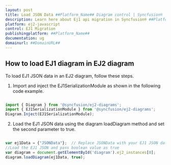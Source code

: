 ```yaml
---
layout: post
title: Load JSON Data ##Platform_Name## Diagram control | Syncfusion®
description: Learn here about Ej1 api migration in Syncfusion® ##Platform_Name## Diagram control of Syncfusion Essential® JS 2 and more.
platform: ej2-javascript
control: EJ1 Migration
publishingplatform: ##Platform_Name##
documentation: ug
domainurl: ##DomainURL##
---
```


## How to load EJ1 diagram in EJ2 diagram

To load EJ1 JSON data in an EJ2 diagram, follow these steps.

1.	Import and inject the EJ1SerializationModule as shown in the following code example.

```typescript

import { Diagram } from '@syncfusion/ej2-diagrams';
import { EJ1SerializationModule } from '@syncfusion/ej2-diagrams';
Diagram.Inject(EJ1SerializationModule);

```

2.	Load the EJ1 JSON data using the diagram loadDiagram method and set the second parameter to true.

```typescript

var ej1Data = {"JSONData"};  // Replace JSONData with your EJ1 JSON data
//Load the EJ1 JSON and pass boolean value as true
var diagram = document.getElementById('diagram').ej2_instances[0];
diagram.loadDiagram(ej1Data, true);

```
